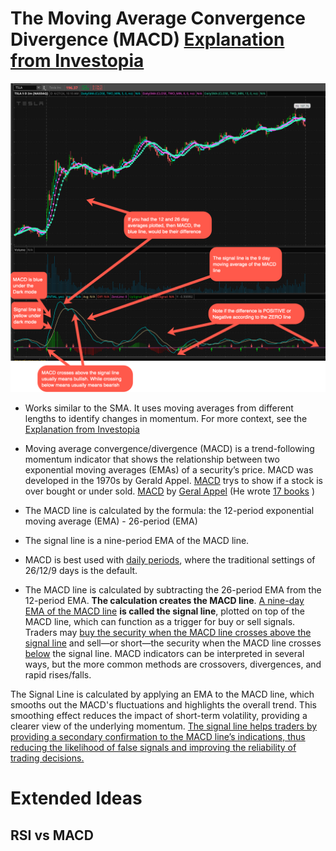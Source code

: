 # The Moving Average Convergence Divergence (MACD) [Explanation from Investopia](https://www.investopedia.com/terms/m/macd.asp)

![MACD](../../../TDAmeritrade/md_file_assets/MACD1.png)

* Works similar to the SMA. It uses moving averages from different lengths to identify changes in momentum. For more context, see the  [Explanation from Investopia](https://www.investopedia.com/terms/m/macd.asp)

* Moving average convergence/divergence (MACD) is a trend-following momentum indicator that shows the relationship between two exponential moving averages (EMAs) of a security’s price. MACD was developed in the 1970s by Gerald Appel.  [MACD](../StockTrading/TDAmeritrade/StudiesAndStrategies/Studies/MACD.md) trys to show if a stock is over bought or under sold. [MACD](https://en.wikipedia.org/wiki/MACD) by [Geral Appel](https://cmtassociation.org/presenter/gerald-appel/) (He wrote [17 books](https://www.amazon.com/stores/author/B001ILKGMC) )

* The MACD line is calculated by the formula:  the 12-period exponential moving average (EMA) -  26-period (EMA) 
* The signal line is a nine-period EMA of the MACD line.
* MACD is best used with <ins>daily periods</ins>, where the traditional settings of 26/12/9 days is the default.

* The MACD line is calculated by subtracting the 26-period EMA from the 12-period EMA. **The calculation creates the MACD line**. <ins>A nine-day EMA of the MACD line</ins> **is called the signal line**, plotted on top of the MACD line, which can function as a trigger for buy or sell signals. Traders may <ins>buy the security when the MACD line crosses above the signal line</ins> and sell—or short—the security when the MACD line crosses <ins>below</ins> the signal line. MACD indicators can be interpreted in several ways, but the more common methods are crossovers, divergences, and rapid rises/falls.

The Signal Line  is calculated by applying an EMA to the MACD line, which smooths out the MACD's fluctuations and highlights the overall trend.  This smoothing effect reduces the impact of short-term volatility, providing a clearer view of the underlying momentum. <ins>The signal line helps traders by providing a secondary confirmation to the MACD line’s indications, thus reducing the likelihood of false signals and improving the reliability of trading decisions.</ins>

# Extended Ideas
## RSI vs MACD